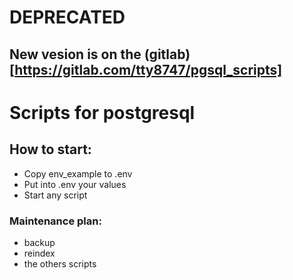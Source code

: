 # DEPRECATED
## New vesion is on the (gitlab)[https://gitlab.com/tty8747/pgsql_scripts]
# Scripts for postgresql

## How to start:
- Copy env_example to .env
- Put into .env your values
- Start any script

### Maintenance plan:
- backup
- reindex
- the others scripts
